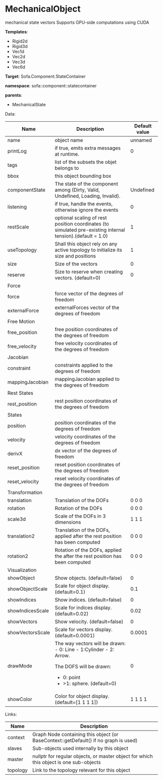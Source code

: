 # MechanicalObject

mechanical state vectors
Supports GPU-side computations using CUDA


__Templates__:
- Rigid2d
- Rigid3d
- Vec1d
- Vec2d
- Vec3d
- Vec6d

__Target__: Sofa.Component.StateContainer

__namespace__: sofa::component::statecontainer

__parents__: 
- MechanicalState

Data: 

<table>
<thead>
    <tr>
        <th>Name</th>
        <th>Description</th>
        <th>Default value</th>
    </tr>
</thead>
<tbody>
	<tr>
		<td>name</td>
		<td>
object name
</td>
		<td>unnamed</td>
	</tr>
	<tr>
		<td>printLog</td>
		<td>
if true, emits extra messages at runtime.
</td>
		<td>0</td>
	</tr>
	<tr>
		<td>tags</td>
		<td>
list of the subsets the objet belongs to
</td>
		<td></td>
	</tr>
	<tr>
		<td>bbox</td>
		<td>
this object bounding box
</td>
		<td></td>
	</tr>
	<tr>
		<td>componentState</td>
		<td>
The state of the component among (Dirty, Valid, Undefined, Loading, Invalid).
</td>
		<td>Undefined</td>
	</tr>
	<tr>
		<td>listening</td>
		<td>
if true, handle the events, otherwise ignore the events
</td>
		<td>0</td>
	</tr>
	<tr>
		<td>restScale</td>
		<td>
optional scaling of rest position coordinates (to simulated pre-existing internal tension).(default = 1.0)
</td>
		<td>1</td>
	</tr>
	<tr>
		<td>useTopology</td>
		<td>
Shall this object rely on any active topology to initialize its size and positions
</td>
		<td>1</td>
	</tr>
	<tr>
		<td>size</td>
		<td>
Size of the vectors
</td>
		<td>0</td>
	</tr>
	<tr>
		<td>reserve</td>
		<td>
Size to reserve when creating vectors. (default=0)
</td>
		<td>0</td>
	</tr>
	<tr>
		<td colspan="3">Force</td>
	</tr>
	<tr>
		<td>force</td>
		<td>
force vector of the degrees of freedom
</td>
		<td></td>
	</tr>
	<tr>
		<td>externalForce</td>
		<td>
externalForces vector of the degrees of freedom
</td>
		<td></td>
	</tr>
	<tr>
		<td colspan="3">Free Motion</td>
	</tr>
	<tr>
		<td>free_position</td>
		<td>
free position coordinates of the degrees of freedom
</td>
		<td></td>
	</tr>
	<tr>
		<td>free_velocity</td>
		<td>
free velocity coordinates of the degrees of freedom
</td>
		<td></td>
	</tr>
	<tr>
		<td colspan="3">Jacobian</td>
	</tr>
	<tr>
		<td>constraint</td>
		<td>
constraints applied to the degrees of freedom
</td>
		<td></td>
	</tr>
	<tr>
		<td>mappingJacobian</td>
		<td>
mappingJacobian applied to the degrees of freedom
</td>
		<td></td>
	</tr>
	<tr>
		<td colspan="3">Rest States</td>
	</tr>
	<tr>
		<td>rest_position</td>
		<td>
rest position coordinates of the degrees of freedom
</td>
		<td></td>
	</tr>
	<tr>
		<td colspan="3">States</td>
	</tr>
	<tr>
		<td>position</td>
		<td>
position coordinates of the degrees of freedom
</td>
		<td></td>
	</tr>
	<tr>
		<td>velocity</td>
		<td>
velocity coordinates of the degrees of freedom
</td>
		<td></td>
	</tr>
	<tr>
		<td>derivX</td>
		<td>
dx vector of the degrees of freedom
</td>
		<td></td>
	</tr>
	<tr>
		<td>reset_position</td>
		<td>
reset position coordinates of the degrees of freedom
</td>
		<td></td>
	</tr>
	<tr>
		<td>reset_velocity</td>
		<td>
reset velocity coordinates of the degrees of freedom
</td>
		<td></td>
	</tr>
	<tr>
		<td colspan="3">Transformation</td>
	</tr>
	<tr>
		<td>translation</td>
		<td>
Translation of the DOFs
</td>
		<td>0 0 0</td>
	</tr>
	<tr>
		<td>rotation</td>
		<td>
Rotation of the DOFs
</td>
		<td>0 0 0</td>
	</tr>
	<tr>
		<td>scale3d</td>
		<td>
Scale of the DOFs in 3 dimensions
</td>
		<td>1 1 1</td>
	</tr>
	<tr>
		<td>translation2</td>
		<td>
Translation of the DOFs, applied after the rest position has been computed
</td>
		<td>0 0 0</td>
	</tr>
	<tr>
		<td>rotation2</td>
		<td>
Rotation of the DOFs, applied the after the rest position has been computed
</td>
		<td>0 0 0</td>
	</tr>
	<tr>
		<td colspan="3">Visualization</td>
	</tr>
	<tr>
		<td>showObject</td>
		<td>
Show objects. (default=false)
</td>
		<td>0</td>
	</tr>
	<tr>
		<td>showObjectScale</td>
		<td>
Scale for object display. (default=0.1)
</td>
		<td>0.1</td>
	</tr>
	<tr>
		<td>showIndices</td>
		<td>
Show indices. (default=false)
</td>
		<td>0</td>
	</tr>
	<tr>
		<td>showIndicesScale</td>
		<td>
Scale for indices display. (default=0.02)
</td>
		<td>0.02</td>
	</tr>
	<tr>
		<td>showVectors</td>
		<td>
Show velocity. (default=false)
</td>
		<td>0</td>
	</tr>
	<tr>
		<td>showVectorsScale</td>
		<td>
Scale for vectors display. (default=0.0001)
</td>
		<td>0.0001</td>
	</tr>
	<tr>
		<td>drawMode</td>
		<td>
The way vectors will be drawn:
- 0: Line
- 1:Cylinder
- 2: Arrow.

The DOFS will be drawn:
- 0: point
- &gt;1: sphere. (default=0)
</td>
		<td>0</td>
	</tr>
	<tr>
		<td>showColor</td>
		<td>
Color for object display. (default=[1 1 1 1])
</td>
		<td>1 1 1 1</td>
	</tr>

</tbody>
</table>

Links: 

| Name | Description |
| ---- | ----------- |
|context|Graph Node containing this object (or BaseContext::getDefault() if no graph is used)|
|slaves|Sub-objects used internally by this object|
|master|nullptr for regular objects, or master object for which this object is one sub-objects|
|topology|Link to the topology relevant for this object|



